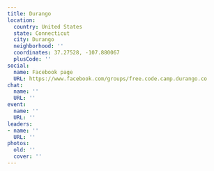 ```yaml
---
title: Durango
location:
  country: United States
  state: Connecticut
  city: Durango
  neighborhood: ''
  coordinates: 37.27528, -107.880067
  plusCode: ''
social:
  name: Facebook page
  URL: https://www.facebook.com/groups/free.code.camp.durango.co
chat:
  name: ''
  URL: ''
event:
  name: ''
  URL: ''
leaders:
- name: ''
  URL: ''
photos:
  old: ''
  cover: ''
---
```

